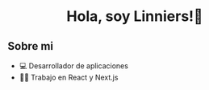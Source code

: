 <div align="center">
  <h1 align="center">Hola, soy Linniers!👋</h1>
</div>

## Sobre mi

- 💻 Desarrollador de aplicaciones
- 👨‍💻 Trabajo en React y Next.js
